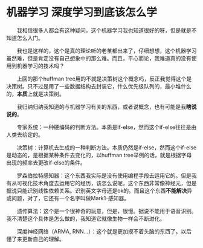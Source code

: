# 机器学习 深度学习到底该怎么学

&emsp;&emsp;我相信很多人都会有这种疑问，这个机器学习我也知道很好的呀，但是就是不知道怎么入门。

&emsp;&emsp;我也是这样的，这个是真的理论听的老茧都出来了，仔细想想，这个机器学习虽然难，但是肯定没有自己想象中的那么难。而且，平心而论，我难道真的没有使用到机器学习的技术吗？

&emsp;&emsp;上回的那个huffman tree用的不就是决策树这个概念吗，反正我觉得这个是决策树。只不过是用了一些数据结构去封装它，什么优先级队列的，最小堆什么的，**本质**上就是决策树。

&emsp;&emsp;我归纳归纳我知道的与机器学习有关的东西，或者说概念，也有可能是我**瞎说说的**。

&emsp;&emsp;专家系统：一种硬编码的判断方法。本质是if-else，然而这个if-else往往是由人类去给定的。

&emsp;&emsp;决策树：计算机去生成的一种判断方法。本质仍然是if-else，然而这个if-else是动态的，是根据某种条件去变化的，以huffman tree举例的话，就是根据字母出现的频率去更改if-else的条件。

&emsp;&emsp;罗森伯拉特感知器：这个东西我实际是没有使用编程手段去运用它的。但是我有从可视化技术角度去运用它的经历，该怎么说呢，这个东西非常像神经元，但是据说只能识别线性依赖关系。识别英文字母还是ok的。而且这个东西**不能解决**异或问题，对了，它还有一个名字叫做Mark1-感知器。

&emsp;&emsp;遗传算法：这个是一个很神奇的玩意，但是，很慢。据说不能用于语音识别。我不清楚这个具体是怎么做的，我知道它就像生物一样会不断进化。

&emsp;&emsp;深度神经网络（ARMA, RNN...）：这个就是更加摸不着头脑的东西了。以后懂了来更新自己的理解。